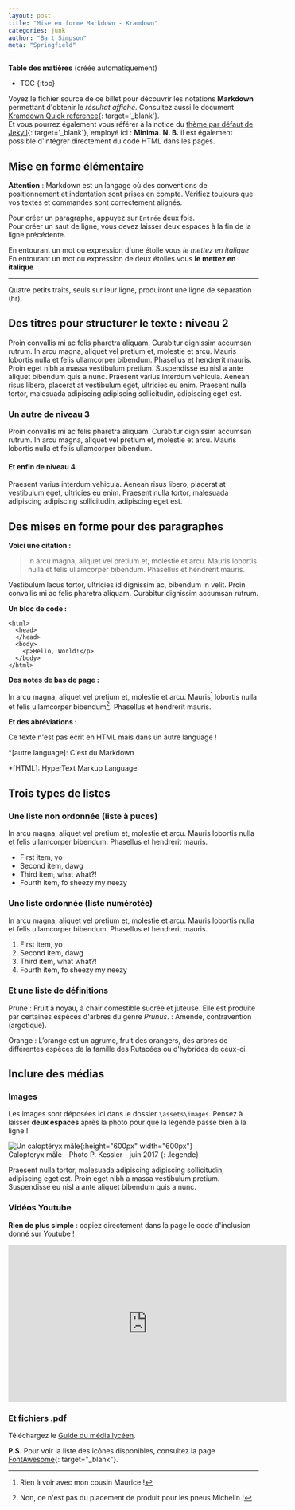 ```yaml
---
layout: post
title: "Mise en forme Markdown - Kramdown"
categories: junk
author: "Bart Simpson"
meta: "Springfield"
---
```

**Table des matières** (créée automatiquement)
* TOC
{:toc}

Voyez le fichier source de ce billet pour découvrir les notations **Markdown** permettant d'obtenir le *résultat affiché*. Consultez aussi le document [Kramdown Quick reference](https://kramdown.gettalong.org/quickref.html){: target='_blank'}.  
Et vous pourrez également vous référer à la notice du [thème par défaut de Jekyll](https://github.com/jekyll/minima){: target='_blank'}, employé ici : **Minima**.
**N. B.** il est également possible d'intégrer directement du code HTML dans les pages. 

## Mise en forme élémentaire

**Attention** : Markdown est un langage où des conventions de positionnement et indentation sont prises en compte. Vérifiez toujours que vos textes et commandes sont correctement alignés.

Pour créer un paragraphe, appuyez sur `Entrée` deux fois.  
Pour créer un saut de ligne, vous devez laisser deux espaces à la fin de la ligne précédente.

En entourant un mot ou expression d'une étoile vous *le mettez en italique*  
En entourant un mot ou expression de deux étoiles vous **le mettez en italique**
  
----
Quatre petits traits, seuls sur leur ligne, produiront une ligne de séparation (hr).

## Des titres pour structurer le texte : niveau 2

Proin convallis mi ac felis pharetra aliquam. Curabitur dignissim accumsan rutrum. In arcu magna, aliquet vel pretium et, molestie et arcu.
Mauris lobortis nulla et felis ullamcorper bibendum. Phasellus et hendrerit mauris. Proin eget nibh a massa vestibulum pretium. Suspendisse eu nisl a ante aliquet bibendum quis a nunc. Praesent varius interdum vehicula. Aenean risus libero, placerat at vestibulum eget, ultricies eu enim. Praesent nulla tortor, malesuada adipiscing adipiscing sollicitudin, adipiscing eget est.

### Un autre de niveau 3

Proin convallis mi ac felis pharetra aliquam. Curabitur dignissim accumsan rutrum. In arcu magna, aliquet vel pretium et, molestie et arcu. Mauris lobortis nulla et felis ullamcorper bibendum.

#### Et enfin de niveau 4

Praesent varius interdum vehicula. Aenean risus libero, placerat at vestibulum eget, ultricies eu enim. Praesent nulla tortor, malesuada adipiscing adipiscing sollicitudin, adipiscing eget est.

## Des mises en forme pour des paragraphes

**Voici une citation :**
> In arcu magna, aliquet vel pretium et, molestie et arcu. Mauris lobortis nulla et felis ullamcorper bibendum. Phasellus et hendrerit mauris.

Vestibulum lacus tortor, ultricies id dignissim ac, bibendum in velit. Proin convallis mi ac felis pharetra aliquam. Curabitur dignissim accumsan rutrum.

**Un bloc de code :**
```
<html>
  <head>
  </head>
  <body>
    <p>Hello, World!</p>
  </body>
</html>
```

**Des notes de bas de page :**

In arcu magna, aliquet vel pretium et, molestie et arcu. Mauris[^morice] lobortis nulla et felis ullamcorper bibendum[^bib]. Phasellus et hendrerit mauris.

[^bib]: Non, ce n'est pas du placement de produit pour les pneus Michelin !

[^morice]: Rien à voir avec mon cousin Maurice !

**Et des abréviations :**

Ce texte n'est pas écrit en HTML mais dans un autre language !

*[autre language]: C'est du Markdown

*[HTML]: HyperText Markup Language

## Trois types de listes

### Une liste non ordonnée (liste à puces)

In arcu magna, aliquet vel pretium et, molestie et arcu. Mauris lobortis nulla et felis ullamcorper bibendum. Phasellus et hendrerit mauris.

- First item, yo
- Second item, dawg
- Third item, what what?!
- Fourth item, fo sheezy my neezy

### Une liste ordonnée (liste numérotée)

In arcu magna, aliquet vel pretium et, molestie et arcu. Mauris lobortis nulla et felis ullamcorper bibendum. Phasellus et hendrerit mauris.

1. First item, yo
2. Second item, dawg
3. Third item, what what?!
4. Fourth item, fo sheezy my neezy

### Et une liste de définitions

Prune
:   Fruit à noyau, à chair comestible sucrée et juteuse. Elle est produite par certaines espèces d'arbres du genre *Prunus*.
:   Amende, contravention (argotique).

Orange
:   L’orange est un agrume, fruit des orangers, des arbres de différentes espèces de la famille des Rutacées ou d'hybrides de ceux-ci.

## Inclure des médias

### Images

Les images sont déposées ici dans le dossier `\assets\images`. Pensez à laisser **deux espaces** après la photo pour que la légende passe bien à la ligne !

![Un caloptéryx mâle]({{site.url}}/assets/images/demoiselle.jpg){:height="600px" width="600px"}  
<i class="fa fa-camera-retro" aria-hidden="true"></i> Calopteryx mâle - Photo P. Kessler - juin 2017
{: .legende}

Praesent nulla tortor, malesuada adipiscing adipiscing sollicitudin, adipiscing eget est.
Proin eget nibh a massa vestibulum pretium. Suspendisse eu nisl a ante aliquet bibendum quis a nunc.

### Vidéos Youtube

**Rien de plus simple** : copiez directement dans la page le code d'inclusion donné sur Youtube ! 

<iframe width="560" height="315" src="https://www.youtube.com/embed/t3yEhIAOeg8?ecver=1" frameborder="0" allowfullscreen></iframe>


### Et fichiers .pdf

<i class="fa fa-file-pdf-o" aria-hidden="true"></i> Téléchargez le [Guide du média lycéen]({{site.url}}/assets/guide_lyceen.pdf).

**P.S.** Pour voir la liste des icônes disponibles, consultez la page [FontAwesome](http://fontawesome.io/cheatsheet/){: target="_blank"}.
